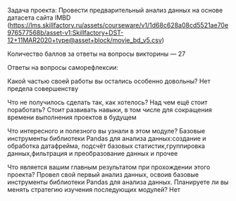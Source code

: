 Задача проекта: Провести предварительный анализ данных на основе датасета сайта IMBD (https://lms.skillfactory.ru/assets/courseware/v1/1d68c628a08cd5521ae70e976577568b/asset-v1:Skillfactory+DST-12+11MAR2020+type@asset+block/movie_bd_v5.csv)

Количество баллов за ответы на вопросы викторины — 27

Ответы на вопросы саморефлексии:

Какой частью своей работы вы остались особенно довольны? Нет предела совершенству

Что не получилось сделать так, как хотелось? Над чем ещё стоит поработать? Стоит развивать навыки, в том числе для сокращения времени выполнения проектов в будущем

Что интересного и полезного вы узнали в этом модуле? Базовые инструменты библиотеки Pandas для анализа данных:создание и обработка датафрейма, подсчёт базовых статистик,группировка данных,фильтрация и преобразование данных и прочее

Что является вашим главным результатом при прохождении этого проекта? Провел свой первый анализ данных, освоив базовые инструменты библиотеки Pandas для анализа данных.
Планируете ли вы менять стратегию изучения последующих модулей? Нет

